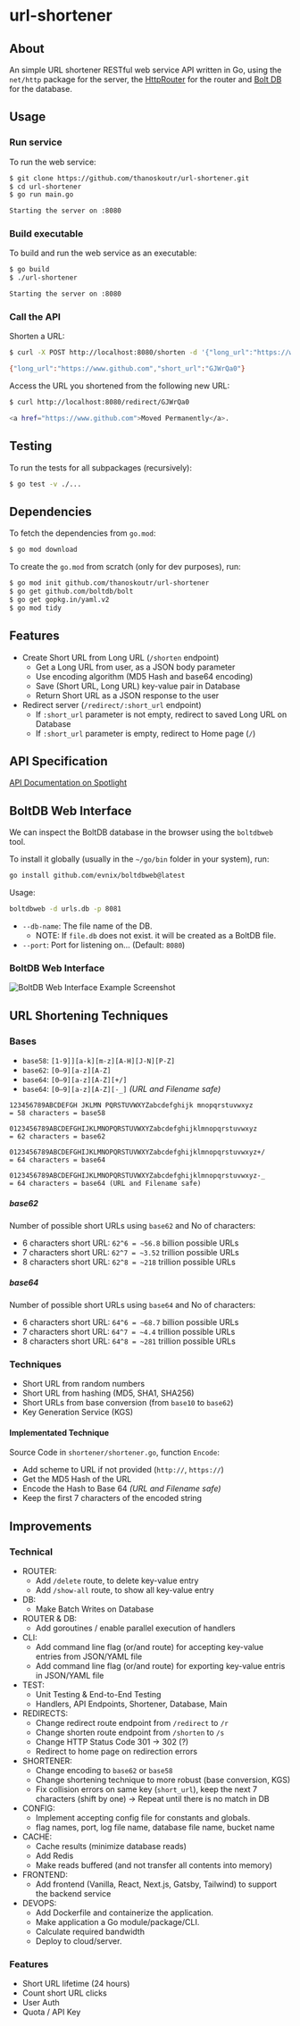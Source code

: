 # url-shortener

## About

An simple URL shortener RESTful web service API written in Go, using the `net/http` package for the server, the [HttpRouter](https://github.com/julienschmidt/httprouter) for the router and [Bolt DB](https://github.com/boltdb/bolt) for the database.

## Usage

### Run service

To run the web service:

```bash
$ git clone https://github.com/thanoskoutr/url-shortener.git
$ cd url-shortener
$ go run main.go

Starting the server on :8080
```

### Build executable

To build and run the web service as an executable:

```bash
$ go build
$ ./url-shortener

Starting the server on :8080
```

### Call the API

Shorten a URL:

```bash
$ curl -X POST http://localhost:8080/shorten -d '{"long_url":"https://www.github.com"}'

{"long_url":"https://www.github.com","short_url":"GJWrQa0"}
```

Access the URL you shortened from the following new URL:

```bash
$ curl http://localhost:8080/redirect/GJWrQa0

<a href="https://www.github.com">Moved Permanently</a>.
```

## Testing

To run the tests for all subpackages (recursively):

```bash
$ go test -v ./...
```

## Dependencies

To fetch the dependencies from `go.mod`:

```bash
$ go mod download
```

To create the `go.mod` from scratch (only for dev purposes), run:

```bash
$ go mod init github.com/thanoskoutr/url-shortener
$ go get github.com/boltdb/bolt
$ go get gopkg.in/yaml.v2
$ go mod tidy
```

## Features

- Create Short URL from Long URL (`/shorten` endpoint)
  - Get a Long URL from user, as a JSON body parameter
  - Use encoding algorithm (MD5 Hash and base64 encoding)
  - Save (Short URL, Long URL) key-value pair in Database
  - Return Short URL as a JSON response to the user
- Redirect server (`/redirect/:short_url` endpoint)
  - If `:short_url` parameter is not empty, redirect to saved Long URL on Database
  - If `:short_url` parameter is empty, redirect to Home page (`/`)

## API Specification

[API Documentation on Spotlight](https://thanoskoutr.stoplight.io/docs/url-shortener/)

## BoltDB Web Interface

We can inspect the BoltDB database in the browser using the `boltdbweb` tool.

To install it globally (usually in the `~/go/bin` folder in your system), run:

```bash
go install github.com/evnix/boltdbweb@latest
```

Usage:

```bash
boltdbweb -d urls.db -p 8081
```

- `--db-name`: The file name of the DB.
  - NOTE: If `file.db` does not exist. it will be created as a BoltDB file.
- `--port`: Port for listening on... (Default: `8080`)

### BoltDB Web Interface

![BoltDB Web Interface Example Screenshot](images/boltdb-web.png)

## URL Shortening Techniques

### Bases

- `base58`: `[1-9]][a-k][m-z][A-H][J-N][P-Z]`
- `base62`: `[0–9][a-z][A-Z]`
- `base64`: `[0–9][a-z][A-Z][+/]`
- `base64`: `[0–9][a-z][A-Z][-_]` _(URL and Filename safe)_

```
123456789ABCDEFGH JKLMN PQRSTUVWXYZabcdefghijk mnopqrstuvwxyz
= 58 characters = base58

0123456789ABCDEFGHIJKLMNOPQRSTUVWXYZabcdefghijklmnopqrstuvwxyz
= 62 characters = base62

0123456789ABCDEFGHIJKLMNOPQRSTUVWXYZabcdefghijklmnopqrstuvwxyz+/
= 64 characters = base64

0123456789ABCDEFGHIJKLMNOPQRSTUVWXYZabcdefghijklmnopqrstuvwxyz-_
= 64 characters = base64 (URL and Filename safe)
```

##### base62

Number of possible short URLs using `base62` and No of characters:

- 6 characters short URL: `62^6 = ~56.8` billion possible URLs
- 7 characters short URL: `62^7 = ~3.52` trillion possible URLs
- 8 characters short URL: `62^8 = ~218` trillion possible URLs

##### base64

Number of possible short URLs using `base64` and No of characters:

- 6 characters short URL: `64^6 = ~68.7` billion possible URLs
- 7 characters short URL: `64^7 = ~4.4` trillion possible URLs
- 8 characters short URL: `64^8 = ~281` trillion possible URLs

### Techniques

- Short URL from random numbers
- Short URL from hashing (MD5, SHA1, SHA256)
- Short URLs from base conversion (from `base10` to `base62`)
- Key Generation Service (KGS)

#### Implementated Technique

Source Code in `shortener/shortener.go`, function `Encode`:

- Add scheme to URL if not provided (`http://`, `https://`)
- Get the MD5 Hash of the URL
- Encode the Hash to Base 64 _(URL and Filename safe)_
- Keep the first 7 characters of the encoded string

## Improvements

### Technical

- ROUTER:
  - Add `/delete` route, to delete key-value entry
  - Add `/show-all` route, to show all key-value entry
- DB:
  - Make Batch Writes on Database
- ROUTER & DB:
  - Add goroutines / enable parallel execution of handlers
- CLI:
  - Add command line flag (or/and route) for accepting key-value entries from JSON/YAML file
  - Add command line flag (or/and route) for exporting key-value entris in JSON/YAML file
- TEST:
  - Unit Testing & End-to-End Testing
  - Handlers, API Endpoints, Shortener, Database, Main
- REDIRECTS:
  - Change redirect route endpoint from `/redirect` to `/r`
  - Change shorten route endpoint from `/shorten` to `/s`
  - Change HTTP Status Code 301 -> 302 (?)
  - Redirect to home page on redirection errors
- SHORTENER:
  - Change encoding to `base62` or `base58`
  - Change shortening technique to more robust (base conversion, KGS)
  - Fix collision errors on same key (`short_url`), keep the next 7 characters (shift by one) -> Repeat until there is no match in DB
- CONFIG:
  - Implement accepting config file for constants and globals.
  - flag names, port, log file name, database file name, bucket name
- CACHE:
  - Cache results (minimize database reads)
  - Add Redis
  - Make reads buffered (and not transfer all contents into memory)
- FRONTEND:
  - Add frontend (Vanilla, React, Next.js, Gatsby, Tailwind) to support the backend service
- DEVOPS:
  - Add Dockerfile and containerize the application.
  - Make application a Go module/package/CLI.
  - Calculate required bandwidth
  - Deploy to cloud/server.

### Features

- Short URL lifetime (24 hours)
- Count short URL clicks
- User Auth
- Quota / API Key

